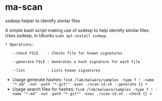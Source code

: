 # ma-scan
ssdeep helper to identify similar files

A simple bash script making use of ssdeep to help identify similar files. Uses ssdeep, in Ubuntu `sudo apt-install ssdeep`.

`* Operations:`</p>
`   --check FILE    : Checks file for known signatures`</p>
`   --generate FILE : Generates a hash signature for each file`</p>
`   --list          : Lists known signatures`

- Usage generate hashes: `find /lab/malware/samples -type f ! -name "*.md" -not -path "*.git*" -exec ./scan-id.sh --generate {} +`
- Usage search files for hashes: `find /lab/malware/samples -type f ! -name "*.md" -not -path "*.git*" -exec ./scan-id.sh --check {} +`
